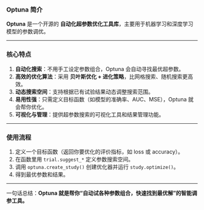 

### Optuna 简介

**Optuna** 是一个开源的 **自动化超参数优化工具库**，主要用于机器学习和深度学习模型的参数调优。

------

### 核心特点

1. **自动化搜索**：不用手工设定参数组合，Optuna 会自动寻找最优超参数。
2. **高效的优化算法**：采用 **贝叶斯优化 + 进化策略**，比网格搜索、随机搜索更高效。
3. **动态搜索空间**：支持根据已有试验结果动态调整搜索范围。
4. **易用性强**：只需定义目标函数（如模型的准确率、AUC、MSE），Optuna 就会帮你优化。
5. **可视化与管理**：提供超参数搜索的可视化工具和结果管理功能。

------

### 使用流程

1. 定义一个目标函数（返回你要优化的评价指标，如 loss 或 accuracy）。
2. 在函数里用 `trial.suggest_*` 定义参数搜索空间。
3. 调用 `optuna.create_study()` 创建优化器并运行 `study.optimize()`。
4. 得到最优参数和结果。

------

一句话总结：**Optuna 就是帮你“自动试各种参数组合，快速找到最优解”的智能调参工具。**

